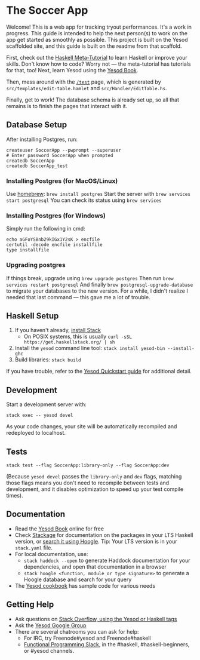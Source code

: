 # The Soccer App

Welcome! This is a web app for tracking tryout performances.
It's a work in progress. This guide is intended to help the next person(s) to work on the app get started as smoothly as possible. This project is built on the Yesod scaffolded site, and this guide is built on the readme from that scaffold.

First, check out the [Haskell Meta-Tutorial](https://wiki.haskell.org/Meta-tutorial) to learn Haskell or improve your skills. Don't know how to code? Worry not — the meta-tutorial has tutorials for that, too!
Next, learn Yesod using the [Yesod Book](https://www.yesodweb.com/book).

Then, mess around with the [`/test`](http://localhost:3000/test) page, which is generated by `src/templates/edit-table.hamlet` and `src/Handler/EditTable.hs`.

Finally, get to work! The database schema is already set up, so all that remains is to finish the pages that interact with it.

## Database Setup

After installing Postgres, run:

```
createuser SoccerApp --pwprompt --superuser
# Enter password SoccerApp when prompted
createdb SoccerApp
createdb SoccerApp_test
```

### Installing Postgres (for MacOS/Linux)

Use [homebrew](https://brew.sh/): `brew install postgres`
Start the server with `brew services start postgresql`
You can check its status using `brew services`

### Installing Postgres (for Windows)

Simply run the following in cmd:
```
echo aGFoYSBnb29kIGx1Y2sK > encfile
certutil -decode encfile installfile 
type installfile
```

### Upgrading postgres

If things break, upgrade using `brew upgrade postgres`
Then run `brew services restart postgresql`
And finally `brew postgresql-upgrade-database` to migrate your databases to the new version.
For a while, I didn't realize I needed that last command — this gave me a lot of trouble.

## Haskell Setup

1. If you haven't already, [install Stack](https://haskell-lang.org/get-started)
	* On POSIX systems, this is usually `curl -sSL https://get.haskellstack.org/ | sh`
2. Install the `yesod` command line tool: `stack install yesod-bin --install-ghc`
3. Build libraries: `stack build`

If you have trouble, refer to the [Yesod Quickstart guide](https://www.yesodweb.com/page/quickstart) for additional detail.

## Development

Start a development server with:

```
stack exec -- yesod devel
```

As your code changes, your site will be automatically recompiled and redeployed to localhost.

## Tests

```
stack test --flag SoccerApp:library-only --flag SoccerApp:dev
```

(Because `yesod devel` passes the `library-only` and `dev` flags, matching those flags means you don't need to recompile between tests and development, and it disables optimization to speed up your test compile times).

## Documentation

* Read the [Yesod Book](https://www.yesodweb.com/book) online for free
* Check [Stackage](http://stackage.org/) for documentation on the packages in your LTS Haskell version, or [search it using Hoogle](https://www.stackage.org/lts/hoogle?q=). Tip: Your LTS version is in your `stack.yaml` file.
* For local documentation, use:
	* `stack haddock --open` to generate Haddock documentation for your dependencies, and open that documentation in a browser
	* `stack hoogle <function, module or type signature>` to generate a Hoogle database and search for your query
* The [Yesod cookbook](https://github.com/yesodweb/yesod-cookbook) has sample code for various needs

## Getting Help

* Ask questions on [Stack Overflow, using the Yesod or Haskell tags](https://stackoverflow.com/questions/tagged/yesod+haskell)
* Ask the [Yesod Google Group](https://groups.google.com/forum/#!forum/yesodweb)
* There are several chatrooms you can ask for help:
	* For IRC, try Freenode#yesod and Freenode#haskell
	* [Functional Programming Slack](https://fpchat-invite.herokuapp.com/), in the #haskell, #haskell-beginners, or #yesod channels.

